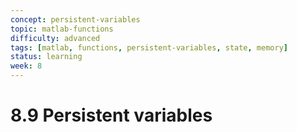 ```yaml
---
concept: persistent-variables
topic: matlab-functions
difficulty: advanced
tags: [matlab, functions, persistent-variables, state, memory]
status: learning
week: 8
---
```


# 8.9 Persistent variables
